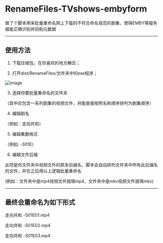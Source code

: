 # RenameFiles-TVshows-embyform
做了个脚本用来批量重命名网上下载的不符合命名规范的剧集，使得EMBY等服务器能正确识别并刮削元数据

***

## 使用方法

1. 下载压缩包，在你喜欢的地方解压；

2. 打开dist/RenameFiles/文件夹中的exe程序；


![image](https://github.com/baiqy0/RenameFiles-TVshows-embyform/assets/88624207/793ee05e-f16e-42d4-a8b2-77d9784215f3)


3. 选择你要批量重命名的文件夹

（其中应包含一系列剧集的视频文件，并能直接按照名称顺序排列为剧集顺序）


4. 编辑剧名

（例如：走向共和）


5. 编辑集数格式

（例如: -S01E）


6. 编辑文件后缀

此项是你文件夹中视频文件的原本后缀名，脚本会自动排列文件夹中所有此后缀名的文件，并在之后用以上逻辑批量重命名

(例如：文件夹中是mp4视频文件就填mp4，文件夹中是mkv视频文件就填mkv)

***

## 最终会重命名为如下形式

走向共和 -S01E01.mp4

走向共和 -S01E02.mp4

走向共和 -S01E03.mp4
